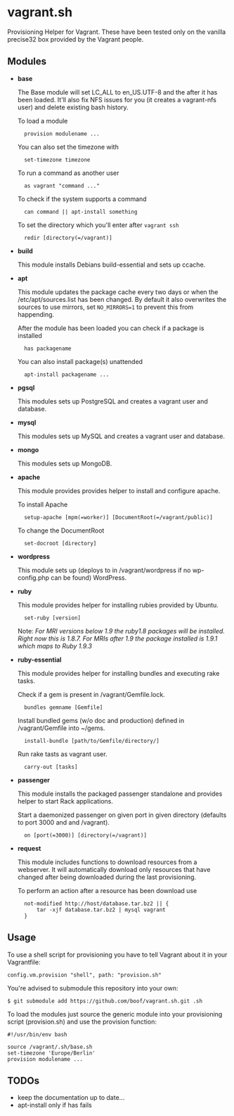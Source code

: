 vagrant.sh
==========

Provisioning Helper for Vagrant. These have been tested only on the vanilla precise32 box provided by the Vagrant people.

Modules
-------

- **base**

  The Base module will set LC\_ALL to en\_US.UTF-8 and the after it has been loaded.
  It'll also fix NFS issues for you (it creates a vagrant-nfs user) and delete existing bash history.

  To load a module

        provision modulename ...

  You can also set the timezone with

        set-timezone timezone

  To run a command as another user

        as vagrant "command ..."

  To check if the system supports a command

        can command || apt-install something

  To set the directory which you'll enter after `vagrant ssh`

        redir [directory(=/vagrant)]

- **build**

  This module installs Debians build-essential and sets up ccache.

- **apt**

  This module updates the package cache every two days or when the /etc/apt/sources.list has been changed.
  By default it also overwrites the sources to use mirrors, set `NO_MIRRORS=1` to prevent this from happending.

  After the module has been loaded you can check if a package is installed

        has packagename

  You can also install package(s) unattended

        apt-install packagename ...

- **pgsql**

  This modules sets up PostgreSQL and creates a vagrant user and database.

- **mysql**

  This modules sets up MySQL and creates a vagrant user and database.

- **mongo**

  This modules sets up MongoDB.

- **apache**

  This module provides provides helper to install and configure apache.

  To install Apache

        setup-apache [mpm(=worker)] [DocumentRoot(=/vagrant/public)]

  To change the DocumentRoot

        set-docroot [directory]

- **wordpress**

  This module sets up (deploys to in /vagrant/wordpress if no wp-config.php can be found) WordPress.

- **ruby**

  This module provides helper for installing rubies provided by Ubuntu.

        set-ruby [version]

  Note: *For MRI versions below 1.9 the ruby1.8 packages will be installed. Right now this is 1.8.7. For MRIs after 1.9 the package installed is 1.9.1 which maps to Ruby 1.9.3*

- **ruby-essential**

  This module provides helper for installing bundles and executing rake tasks.

  Check if a gem is present in /vagrant/Gemfile.lock.

        bundles gemname [Gemfile]

  Install bundled gems (w/o doc and production) defined in /vagrant/Gemfile into ~/gems.

        install-bundle [path/to/Gemfile/directory/]

  Run rake tasts as vagrant user.

        carry-out [tasks]

- **passenger**

  This module installs the packaged passenger standalone and provides helper to start Rack applications.

  Start a daemonized passenger on given port in given directory (defaults to port 3000 and and /vagrant).

        on [port(=3000)] [directory(=/vagrant)]

- **request**

  This module includes functions to download resources from a webserver. It will automatically download only resources that have changed after being downloaded during the last provisioning.

  To perform an action after a resource has been download use

        not-modified http://host/database.tar.bz2 || {
            tar -xjf database.tar.bz2 | mysql vagrant
        }

Usage
-----

To use a shell script for provisioning you have to tell Vagrant about it in your Vagrantfile:

    config.vm.provision "shell", path: "provision.sh"

You're advised to submodule this repository into your own:

    $ git submodule add https://github.com/boof/vagrant.sh.git .sh

To load the modules just source the generic module into your provisioning script (provision.sh) and use the provision function:

    #!/usr/bin/env bash

    source /vagrant/.sh/base.sh
    set-timezone 'Europe/Berlin'
    provision modulename ...

TODOs
-----

- keep the documentation up to date...
- apt-install only if has fails
